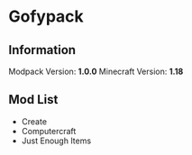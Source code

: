 # Gofypack

## Information

Modpack Version: **1.0.0**
Minecraft Version: **1.18**

## Mod List
 - Create
 - Computercraft
 - Just Enough Items